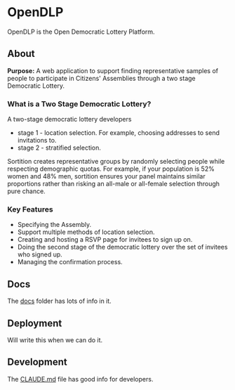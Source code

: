 # OpenDLP

OpenDLP is the Open Democratic Lottery Platform.

## About

**Purpose:** A web application to support finding representative samples of people to participate in Citizens' Assemblies through a two stage Democratic Lottery.

### What is a Two Stage Democratic Lottery?

A two-stage democratic lottery developers

- stage 1 - location selection. For example, choosing addresses to send invitations to.
- stage 2 - stratified selection.

Sortition creates representative groups by randomly selecting people while respecting demographic quotas. For example, if your population is 52% women and 48% men, sortition ensures your panel maintains similar proportions rather than risking an all-male or all-female selection through pure chance.

### Key Features

- Specifying the Assembly.
- Support multiple methods of location selection.
- Creating and hosting a RSVP page for invitees to sign up on.
- Doing the second stage of the democratic lottery over the set of invitees who signed up.
- Managing the confirmation process.

## Docs

The [docs](docs/) folder has lots of info in it.

## Deployment

Will write this when we can do it.

## Development

The [CLAUDE.md](/CLAUDE.md) file has good info for developers.
